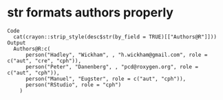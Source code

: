 # str formats authors properly

    Code
      cat(crayon::strip_style(desc$str(by_field = TRUE)[["Authors@R"]]))
    Output
      Authors@R:c(
          person("Hadley", "Wickham", , "h.wickham@gmail.com", role = c("aut", "cre", "cph")),
          person("Peter", "Danenberg", , "pcd@roxygen.org", role = c("aut", "cph")),
          person("Manuel", "Eugster", role = c("aut", "cph")),
          person("RStudio", role = "cph")
        )

